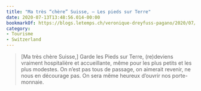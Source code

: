 ```yaml
---
title: "Ma très “chère” Suisse, – Les pieds sur Terre"
date: 2020-07-13T13:48:56.014-00:00
bookmarkOf: https://blogs.letemps.ch/veronique-dreyfuss-pagano/2020/07/11/ma-tres-chere-suisse/
category:
- Tourisme
- Switzerland
---
```

> [Ma très chère Suisse,] Garde les Pieds sur Terre, (re)deviens vraiment hospitalière et accueillante, même pour les plus petits et les plus modestes. On n’est pas tous de passage, on aimerait revenir, ne nous en décourage pas. On sera même heureux d’ouvrir nos porte-monnaie.
